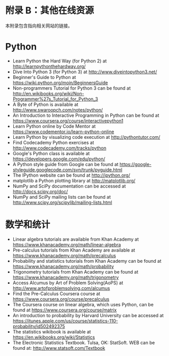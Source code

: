# 附录 B：其他在线资源

本附录包含指向相关网站的链接。

# Python

+    Learn Python the Hard Way (for Python 2) at http://learnpythonthehardway.org/
+    Dive Into Python 3 (for Python 3) at http://www.diveintopython3.net/
+    Beginner's Guide to Python at https://wiki.python.org/moin/BeginnersGuide
+    Non-programmers Tutorial for Python 3 can be found at http://en.wikibooks.org/wiki/Non-Programmer%27s_Tutorial_for_Python_3
+    A Byte of Python is available at http://www.swaroopch.com/notes/python/
+    An Introduction to Interactive Programming in Python can be found at https://www.coursera.org/course/interactivepython1
+    Learn Python online by Code Mentor at https://www.codementor.io/learn-python-online
+    Learn Python by visualizing code execution at http://pythontutor.com/
+    Find Codecademy Python exercises at http://www.codecademy.com/tracks/python
+    Google's Python class is available at https://developers.google.com/edu/python/
+    A Python style guide from Google can be found at https://google-styleguide.googlecode.com/svn/trunk/pyguide.html
+    The IPython website can be found at http://ipython.org/
+    matplotlib a Python plotting library at http://matplotlib.org/
+    NumPy and SciPy documentation can be accessed at http://docs.scipy.org/doc/
+    NumPy and SciPy mailing lists can be found at http://www.scipy.org/scipylib/mailing-lists.html


# 数学和统计

+    Linear algebra tutorials are available from Khan Academy at https://www.khanacademy.org/math/linear-algebra
+    Pre-calculus tutorials from Khan Academy are available at https://www.khanacademy.org/math/precalculus
+    Probability and statistics tutorials from Khan Academy can be found at https://www.khanacademy.org/math/probability
+    Trigonometry tutorials from Khan Academy can be found at https://www.khanacademy.org/math/trigonometry
+    Access Alcumus by Art of Problem Solving(AoPS) at http://www.artofproblemsolving.com/alcumus
+    Find the Pre-Calculus Coursera course at https://www.coursera.org/course/precalculus
+    The Coursera course on linear algebra, which uses Python, can be found at https://www.coursera.org/course/matrix
+    An introduction to probability by Harvard University can be accessed at https://itunes.apple.com/us/course/statistics-110-probability/id502492375
+    The statistics wikibook is available at https://en.wikibooks.org/wiki/Statistics
+    The Electronic Statistics Textbook. Tulsa, OK: StatSoft. WEB can be found at: http://www.statsoft.com/Textbook
